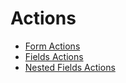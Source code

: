 # Actions

 * [Form Actions](form-actions.md)
 * [Fields Actions](fields-actions.md)
 * [Nested Fields Actions](nested-fields-actions.md)
